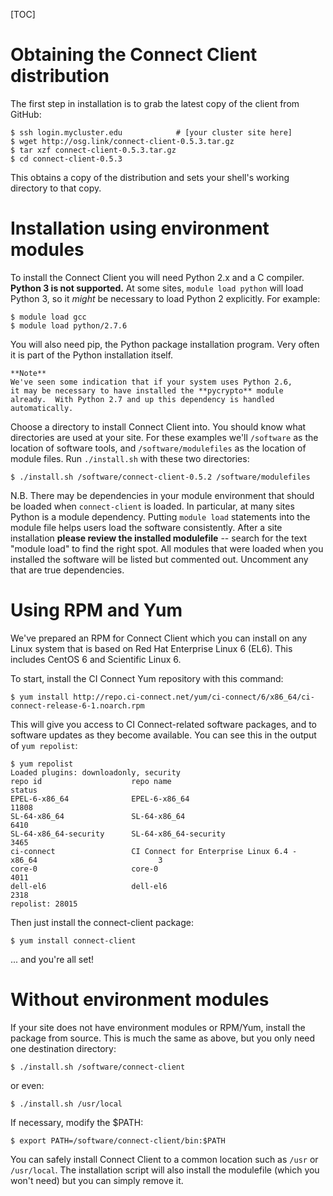 [title]: - "Installing the Connect Client (as a resource provider)"

[TOC]

# Obtaining the Connect Client distribution

The first step in installation is to grab the latest copy of the
client from GitHub:

	$ ssh login.mycluster.edu			 # [your cluster site here]
	$ wget http://osg.link/connect-client-0.5.3.tar.gz
	$ tar xzf connect-client-0.5.3.tar.gz
	$ cd connect-client-0.5.3

This obtains a copy of the distribution and sets your shell's working
directory to that copy.

# Installation using environment modules

To install the Connect Client you will need Python 2.x and a C compiler.
**Python 3 is not supported.** At some sites, `module load python`
will load Python 3, so it _might_ be necessary to load Python 2
explicitly. For example:

	$ module load gcc
	$ module load python/2.7.6

You will also need pip, the Python package installation program.  Very
often it is part of the Python installation itself.

	**Note**
	We've seen some indication that if your system uses Python 2.6,
	it may be necessary to have installed the **pycrypto** module
	already.  With Python 2.7 and up this dependency is handled
	automatically.

Choose a directory to install Connect Client into.  You should
know what directories are used at your site.  For these examples
we'll `/software` as the location of software tools, and
`/software/modulefiles` as the location of module files.
Run `./install.sh` with these two directories:

	$ ./install.sh /software/connect-client-0.5.2 /software/modulefiles

N.B. There may be dependencies in your module environment that should
be loaded when `connect-client` is loaded. In particular, at many sites
Python is a module dependency. Putting `module load` statements into
the module file helps users load the software consistently. After a site
installation **please review the installed modulefile** -- search for the
text "module load" to find the right spot.  All modules that were loaded
when you installed the software will be listed but commented out. Uncomment
any that are true dependencies.


# Using RPM and Yum

We've prepared an RPM for Connect Client which you can install on any Linux
system that is based on Red Hat Enterprise Linux 6 (EL6).  This includes
CentOS 6 and Scientific Linux 6.

To start, install the CI Connect Yum repository with this command:

	$ yum install http://repo.ci-connect.net/yum/ci-connect/6/x86_64/ci-connect-release-6-1.noarch.rpm

This will give you access to CI Connect-related software packages, and to software
updates as they become available.  You can see this in the output of `yum repolist`:

	$ yum repolist
	Loaded plugins: downloadonly, security
	repo id                    repo name                                                          status
	EPEL-6-x86_64              EPEL-6-x86_64                                                      11808
	SL-64-x86_64               SL-64-x86_64                                                        6410
	SL-64-x86_64-security      SL-64-x86_64-security                                               3465
	ci-connect                 CI Connect for Enterprise Linux 6.4 - x86_64                           3
	core-0                     core-0                                                              4011
	dell-el6                   dell-el6                                                            2318
	repolist: 28015

Then just install the connect-client package:

	$ yum install connect-client

... and you're all set!


# Without environment modules

If your site does not have environment modules or RPM/Yum, install the
package from source.  This is much the same as above, but you only need
one destination directory:

	$ ./install.sh /software/connect-client

or even:

	$ ./install.sh /usr/local

If necessary, modify the $PATH:

	$ export PATH=/software/connect-client/bin:$PATH

You can safely install Connect Client to a common location such as
`/usr` or `/usr/local`.  The installation script will also install
the modulefile (which you won't need) but you can simply remove it.


